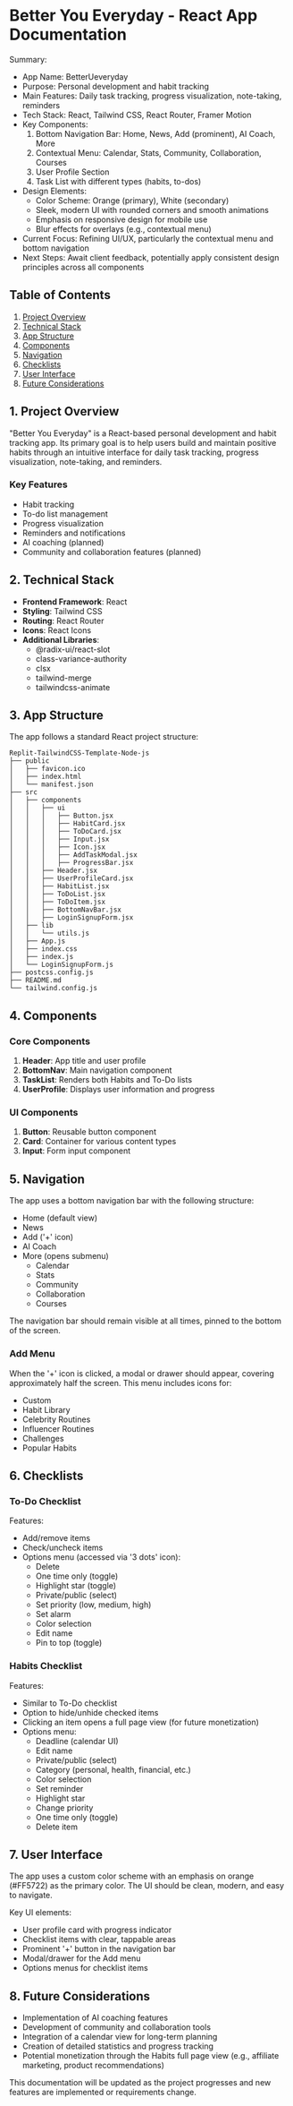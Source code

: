 # Better You Everyday - React App Documentation

Summary:
- App Name: BetterUeveryday
- Purpose: Personal development and habit tracking
- Main Features: Daily task tracking, progress visualization, note-taking, reminders
- Tech Stack: React, Tailwind CSS, React Router, Framer Motion
- Key Components:
  1. Bottom Navigation Bar: Home, News, Add (prominent), AI Coach, More
  2. Contextual Menu: Calendar, Stats, Community, Collaboration, Courses
  3. User Profile Section
  4. Task List with different types (habits, to-dos)
- Design Elements:
  - Color Scheme: Orange (primary), White (secondary)
  - Sleek, modern UI with rounded corners and smooth animations
  - Emphasis on responsive design for mobile use
  - Blur effects for overlays (e.g., contextual menu)
- Current Focus: Refining UI/UX, particularly the contextual menu and bottom navigation
- Next Steps: Await client feedback, potentially apply consistent design principles across all components

## Table of Contents
1. [Project Overview](#project-overview)
2. [Technical Stack](#technical-stack)
3. [App Structure](#app-structure)
4. [Components](#components)
5. [Navigation](#navigation)
6. [Checklists](#checklists)
7. [User Interface](#user-interface)
8. [Future Considerations](#future-considerations)

## 1. Project Overview

"Better You Everyday" is a React-based personal development and habit tracking app. Its primary goal is to help users build and maintain positive habits through an intuitive interface for daily task tracking, progress visualization, note-taking, and reminders.

### Key Features
- Habit tracking
- To-do list management
- Progress visualization
- Reminders and notifications
- AI coaching (planned)
- Community and collaboration features (planned)

## 2. Technical Stack

- **Frontend Framework**: React
- **Styling**: Tailwind CSS
- **Routing**: React Router
- **Icons**: React Icons
- **Additional Libraries**:
  - @radix-ui/react-slot
  - class-variance-authority
  - clsx
  - tailwind-merge
  - tailwindcss-animate

## 3. App Structure

The app follows a standard React project structure:

```
Replit-TailwindCSS-Template-Node-js
├── public
│   ├── favicon.ico
│   ├── index.html
│   └── manifest.json
├── src
│   ├── components
│   │   ├── ui
│   │   │   ├── Button.jsx
│   │   │   ├── HabitCard.jsx
│   │   │   ├── ToDoCard.jsx
│   │   │   ├── Input.jsx
│   │   │   ├── Icon.jsx
│   │   │   ├── AddTaskModal.jsx
│   │   │   ├── ProgressBar.jsx
│   │   ├── Header.jsx
│   │   ├── UserProfileCard.jsx
│   │   ├── HabitList.jsx
│   │   ├── ToDoList.jsx
│   │   ├── ToDoItem.jsx
│   │   ├── BottomNavBar.jsx
│   │   ├── LoginSignupForm.jsx
│   ├── lib
│   │   └── utils.js
│   ├── App.js
│   ├── index.css
│   ├── index.js
│   └── LoginSignupForm.js
├── postcss.config.js
├── README.md
└── tailwind.config.js
```

## 4. Components

### Core Components
1. **Header**: App title and user profile
2. **BottomNav**: Main navigation component
3. **TaskList**: Renders both Habits and To-Do lists
4. **UserProfile**: Displays user information and progress

### UI Components
1. **Button**: Reusable button component
2. **Card**: Container for various content types
3. **Input**: Form input component

## 5. Navigation

The app uses a bottom navigation bar with the following structure:

- Home (default view)
- News
- Add ('+' icon)
- AI Coach
- More (opens submenu)
  - Calendar
  - Stats
  - Community
  - Collaboration
  - Courses

The navigation bar should remain visible at all times, pinned to the bottom of the screen.

### Add Menu
When the '+' icon is clicked, a modal or drawer should appear, covering approximately half the screen. This menu includes icons for:
- Custom
- Habit Library
- Celebrity Routines
- Influencer Routines
- Challenges
- Popular Habits

## 6. Checklists

### To-Do Checklist
Features:
- Add/remove items
- Check/uncheck items
- Options menu (accessed via '3 dots' icon):
  - Delete
  - One time only (toggle)
  - Highlight star (toggle)
  - Private/public (select)
  - Set priority (low, medium, high)
  - Set alarm
  - Color selection
  - Edit name
  - Pin to top (toggle)

### Habits Checklist
Features:
- Similar to To-Do checklist
- Option to hide/unhide checked items
- Clicking an item opens a full page view (for future monetization)
- Options menu:
  - Deadline (calendar UI)
  - Edit name
  - Private/public (select)
  - Category (personal, health, financial, etc.)
  - Color selection
  - Set reminder
  - Highlight star
  - Change priority
  - One time only (toggle)
  - Delete item

## 7. User Interface

The app uses a custom color scheme with an emphasis on orange (#FF5722) as the primary color. The UI should be clean, modern, and easy to navigate.

Key UI elements:
- User profile card with progress indicator
- Checklist items with clear, tappable areas
- Prominent '+' button in the navigation bar
- Modal/drawer for the Add menu
- Options menus for checklist items

## 8. Future Considerations

- Implementation of AI coaching features
- Development of community and collaboration tools
- Integration of a calendar view for long-term planning
- Creation of detailed statistics and progress tracking
- Potential monetization through the Habits full page view (e.g., affiliate marketing, product recommendations)

This documentation will be updated as the project progresses and new features are implemented or requirements change.